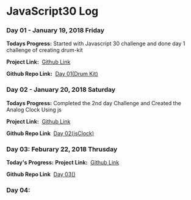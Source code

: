 # JavaScript30 Log

### Day 01 - January 19, 2018 Friday

**Todays Progress:** Started with Javascript 30 challenge and done day 1 challenge of creating drum-kit 

**Project Link:** &nbsp;[Github Link](https://khudania.github.io/drum-kit/)

**Github Repo Link:** &nbsp;[Day 01(Drum Kit)](https://github.com/khudania/drum-kit)


### Day 02 - January 20, 2018 Saturday

**Todays Progress:** Completed the 2nd day Challenge and Created the Analog Clock Using js

**Project Link:** &nbsp;[Github Link](https://khudania.github.io/jsClock/)

**Github Repo Link**  &nbsp;[Day 02(jsClock)](https://github.com/khudania/jsClock)


### Day 03: Feburary 22, 2018 Thrusday

**Today's Progress:** 
**Project Link:** &nbsp;[Github Link](#)

**Github Repo Link**  &nbsp;[Day 03()](#)





### Day 04: 

